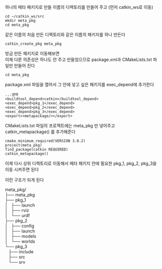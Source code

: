 하나의 메타 패키지로 만들 이름의 디렉토리를 만들어 주고 (먼저 catkin_ws로 이동)   
```
cd ~/catkin_ws/src
mkdir meta_pkg
cd meta_pkg
```

같은 이름의 처음 만든 디렉토리와 같은 이름의 패키지를 하나 만든다   

```
catkin_create_pkg meta_pkg
```

방금 만든 패키지로 이동해보면  
이제 다른 의존성은 하나도 안 주고 만들었으므로 package.xml과 CMakeLists.txt 파일만 만들어 진다  

```
cd meta_pkg
```

package.xml 파일을 열어서 그 안에 넣고 싶은 패키지를 exec_depend에 추가한다  
```
...생략
<buildtool_depend>catkin</buildtool_depend>
<exec_depend>pkg_1</exec_depend>
<exec_depend>pkg_2</exec_depend>
<exec_depend>pkg_3</exec_depend>
<export><metapackage/></export>
```


CMakeLists.txt 파일의 프로젝트에는 meta_pkg 만 넣어주고   
catkin_metapackage() 를 추가해준다 
```
cmake_minimum_required(VERSION 3.0.2)
project(meta_pkg)
find_package(catkin REQUIRED)
catkin_metapackage()
```


이제 다시 상위 디렉토리로 이동해서 메타 패키지 안에 필요한 pkg_1, pkg_2, pkg_3을 이동 시켜주면 된다  

이런 구조가 되게 된다 

meta_pkg/   
├── meta_pkg   
├── pkg_1  
│   ├── launch  
│   ├── rviz  
│   └── urdf  
├── pkg_2  
│   ├── config  
│   ├── launch  
│   ├── models  
│   └── worlds  
└── pkg_3  
    ├── include  
    ├── src  
    └── srv  



